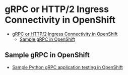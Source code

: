 # gRPC or HTTP/2 Ingress Connectivity in OpenShift
- [gRPC or HTTP/2 Ingress Connectivity in OpenShift](#grpc-or-http2-ingress-connectivity-in-openshift)
  - [Sample gRPC in OpenShift](#sample-grpc-in-openshift)
  
## Sample gRPC in OpenShift

- [Sample Python gRPC application testing in OpenShift](https://cloud.redhat.com/blog/grpc-or-http/2-ingress-connectivity-in-openshift)
  

